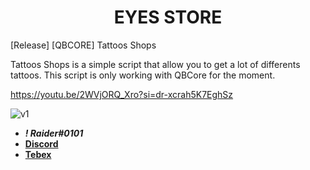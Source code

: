 <div align="center">
  <h1>EYES STORE</h1>
</div>

[Release] [QBCORE] Tattoos Shops

Tattoos Shops is a simple script that allow you to get a lot of differents tattoos. This script is only working with QBCore for the moment.

https://youtu.be/2WVjORQ_Xro?si=dr-xcrah5K7EghSz

![v1](https://github.com/raiderss/es-tattoos/assets/53000629/31e5e972-83fb-424c-95df-dcb6d3708d54)

- **_! Raider#0101_**
- [**Discord**](https://discord.gg/EkwWvFS)
- [**Tebex**](https://eyestore.tebex.io/)



